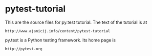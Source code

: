 pytest-tutorial
===============

This are the source files for py.test tutorial. The text of
the tutorial is at

	http://www.ajanicij.info/content/pytest-tutorial

py.test is a Python testing framework. Its home page is

	http://pytest.org

